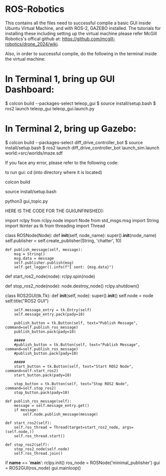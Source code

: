 # ROS-Robotics
This contains all the files need to successful complie a basic GUI inside Ubuntu Virtual Machine, and 
with ROS-2, GAZEBO installed. The tutorials for installing these including setting up the virtual machine please refer McGill Robotics's offical github at: https://github.com/mcgill-robotics/drone_2024/wiki.

Also, in order to successful complie, do the following in the terminal inside the virtual machine:

# In Terminal 1, bring up GUI Dashboard:
$ colcon build --packages-select teleop_gui
$ source install/setup.bash
$ ros2 launch teleop_gui teleop_gui.launch.py

# In Terminal 2, bring up Gazebo:
$ colcon build --packages-select diff_drive_controller_bot
$ source install/setup.bash
$ ros2 launch diff_drive_controller_bot launch_sim.launch world:=src/worlds/maze.sdf

If you face any error, please refer to the following code:

to run gui:
cd (into directory where it is located)

colcon build

source install/setup.bash

python3 gui_topic.py

HERE IS THE CODE FOR THE GUI(UNFINISHED):

import rclpy
from rclpy.node import Node
from std_msgs.msg import String
import tkinter as tk
from threading import Thread

class ROSNode(Node):
    def __init__(self, node_name):
        super().__init__(node_name)
        self.publisher = self.create_publisher(String, 'chatter', 10)

    def publish_message(self, message):
        msg = String()
        msg.data = message
        self.publisher.publish(msg)
        self.get_logger().info(f"I sent: {msg.data}")

def start_ros2_node(node):
    rclpy.spin(node)

def stop_ros2_node(node):
    node.destroy_node()
    rclpy.shutdown()

class ROS2GUI(tk.Tk):
    def __init__(self, node):
        super().__init__()
        self.node = node
        self.title("ROS2 GUI")

        self.message_entry = tk.Entry(self)
        self.message_entry.pack(pady=10)

        publish_button = tk.Button(self, text="Publish Message", command=self.publish_ros_message)
        publish_button.pack(pady=10)

        #####
        #publish_button = tk.Button(self, text="Publish Message", command=self.publish_ros_message)
        #publish_button.pack(pady=10)

        #####    
        start_button = tk.Button(self, text="Start ROS2 Node", command=self.start_ros2)
        start_button.pack(pady=10)

        stop_button = tk.Button(self, text="Stop ROS2 Node", command=self.stop_ros2)
        stop_button.pack(pady=10)

    def publish_ros_message(self):
        message = self.message_entry.get()
        if message:
            self.node.publish_message(message)

    def start_ros2(self):
        self.ros_thread = Thread(target=start_ros2_node, args=(self.node,))
        self.ros_thread.start()

    def stop_ros2(self):
        stop_ros2_node(self.node)
        self.ros_thread.join()

if __name__ == '__main__':
    rclpy.init()
    ros_node = ROSNode('minimal_publisher')
    gui = ROS2GUI(ros_node)
    gui.mainloop()



